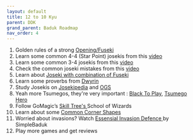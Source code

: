 ```yaml
---
layout: default
title: 12 to 10 Kyu
parent: DDK
grand_parent: Baduk Roadmap
nav_order: 4
---
```


1) Golden rules of a strong <a href="https://www.youtube.com/watch?v=r6LEmftsG2g" target="_blank"> Opening/Fuseki</a> <br>
2) Learn some common 4-4 (Star Point) josekis from this <a href="https://www.youtube.com/watch?v=XTjCM_dLYvM&list=PLoZIU5jkY_Y_Gfok4TDuCv6sO9pU_j2bQ&index=2&pp=iAQB" target="_blank"> video</a> <br>
3) Learn some common 3-4 josekis from this <a href="https://www.youtube.com/watch?v=4q09Gq2C7-Y&list=PLoZIU5jkY_Y_Gfok4TDuCv6sO9pU_j2bQ&index=3&pp=iAQB" target="_blank"> video</a> <br>
4) Check the common joseki mistakes from this <a href="https://www.youtube.com/watch?v=N4TkdUpRJjU&list=PLoZIU5jkY_Y_Gfok4TDuCv6sO9pU_j2bQ&index=5&pp=iAQB" target="_blank"> video</a> <br>
5) Learn about <a href="https://www.youtube.com/watch?v=3RITNTSS0us" target="_blank"> Joseki with combination of Fuseki</a> <br>
6) Learn some proverbs from <a href="https://youtube.com/playlist?list=PLv4MbeLo6yXnbkdZjZVClGf85i-HgxlNB" target="_blank"> Dwyrin</a> <br>
7) Study Josekis on <a href="https://www.josekipedia.com/" target="_blank"> Josekipedia</a> and <a href="https://online-go.com/joseki/" target="_blank"> OGS</a> <br>
8) Yeah more Tsumegos, they're very important : <a href="https://blacktoplay.com/" target="_blank"> Black To Play</a>, <a href="https://tsumego-hero.com/" target="_blank"> Tsumego Hero</a> <br>
9) Follow GoMagic’s <a href="https://gomagic.org/go-problems/" target="_blank"> Skill Tree's </a>School of Wizards <br>
10) Learn about some <a href="https://senseis.xmp.net/?CommonCornerShapes" target="_blank"> Common Corner Shapes </a><br>
11) Worried about invasions? Watch <a href="https://youtu.be/I_OxUfYaUxA?si=glse-GSr5B5xRuSU" target="_blank"> Essensial Invasion Defence </a>by SimpleBaduk<br>
12) Play more games and get reviews
